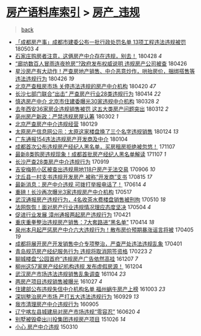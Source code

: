 [房产语料库索引](../../README.md)  > [房产_违规](房产_违规.md)
====
> [back](../README.md)

- [「成都房产事」成都市建委公布一批行政处罚名单 13项工程违法违规被罚](http://jkwz.applinzi.com/ittc/7098901243735049232.html#%E3%80%8C%E6%88%90%E9%83%BD%E6%88%BF%E4%BA%A7%E4%BA%8B%E3%80%8D%E6%88%90%E9%83%BD%E5%B8%82%E5%BB%BA%E5%A7%94%E5%85%AC%E5%B8%83%E4%B8%80%E6%89%B9%E8%A1%8C%E6%94%BF%E5%A4%84%E7%BD%9A%E5%90%8D%E5%8D%95+13%E9%A1%B9%E5%B7%A5%E7%A8%8B%E8%BF%9D%E6%B3%95%E8%BF%9D%E8%A7%84%E8%A2%AB%E7%BD%9A) 180503 *4* 
- [石家庄购房者注意，这俩房产中介存在违规，别去！](http://jkwz.applinzi.com/ittc/7096965551438169094.html#%E7%9F%B3%E5%AE%B6%E5%BA%84%E8%B4%AD%E6%88%BF%E8%80%85%E6%B3%A8%E6%84%8F%EF%BC%8C%E8%BF%99%E4%BF%A9%E6%88%BF%E4%BA%A7%E4%B8%AD%E4%BB%8B%E5%AD%98%E5%9C%A8%E8%BF%9D%E8%A7%84%EF%BC%8C%E5%88%AB%E5%8E%BB%EF%BC%81) 180428 *4* 
- [“廊坊数百人冒雨连夜抢房”?政府发布权威说明 违规房产公司被查](http://jkwz.applinzi.com/ittc/7096354885664769041.html#%E2%80%9C%E5%BB%8A%E5%9D%8A%E6%95%B0%E7%99%BE%E4%BA%BA%E5%86%92%E9%9B%A8%E8%BF%9E%E5%A4%9C%E6%8A%A2%E6%88%BF%E2%80%9D%3F%E6%94%BF%E5%BA%9C%E5%8F%91%E5%B8%83%E6%9D%83%E5%A8%81%E8%AF%B4%E6%98%8E+%E8%BF%9D%E8%A7%84%E6%88%BF%E4%BA%A7%E5%85%AC%E5%8F%B8%E8%A2%AB%E6%9F%A5) 180426  
- [星沙房产有大动作！严查房地产销售、中介恶意炒作，哄抬房价，捆绑搭售等违法违规行为](http://jkwz.applinzi.com/ittc/7096292583578010635.html#%E6%98%9F%E6%B2%99%E6%88%BF%E4%BA%A7%E6%9C%89%E5%A4%A7%E5%8A%A8%E4%BD%9C%EF%BC%81%E4%B8%A5%E6%9F%A5%E6%88%BF%E5%9C%B0%E4%BA%A7%E9%94%80%E5%94%AE%E3%80%81%E4%B8%AD%E4%BB%8B%E6%81%B6%E6%84%8F%E7%82%92%E4%BD%9C%EF%BC%8C%E5%93%84%E6%8A%AC%E6%88%BF%E4%BB%B7%EF%BC%8C%E6%8D%86%E7%BB%91%E6%90%AD%E5%94%AE%E7%AD%89%E8%BF%9D%E6%B3%95%E8%BF%9D%E8%A7%84%E8%A1%8C%E4%B8%BA) 180426 *19* 
- [北京严查租房市场 关停违法违规的房产中介机构](http://jkwz.applinzi.com/ittc/7093987682260878347.html#%E5%8C%97%E4%BA%AC%E4%B8%A5%E6%9F%A5%E7%A7%9F%E6%88%BF%E5%B8%82%E5%9C%BA+%E5%85%B3%E5%81%9C%E8%BF%9D%E6%B3%95%E8%BF%9D%E8%A7%84%E7%9A%84%E6%88%BF%E4%BA%A7%E4%B8%AD%E4%BB%8B%E6%9C%BA%E6%9E%84) 180420 *47* 
- [长沙七部门联合“出击” 严查房产行业28类违规行为](http://jkwz.applinzi.com/ittc/7091793989852464134.html#%E9%95%BF%E6%B2%99%E4%B8%83%E9%83%A8%E9%97%A8%E8%81%94%E5%90%88%E2%80%9C%E5%87%BA%E5%87%BB%E2%80%9D+%E4%B8%A5%E6%9F%A5%E6%88%BF%E4%BA%A7%E8%A1%8C%E4%B8%9A28%E7%B1%BB%E8%BF%9D%E8%A7%84%E8%A1%8C%E4%B8%BA) 180414 *22* 
- [慎选房产中介 北京市住建委曝光30家违规中介机构](http://jkwz.applinzi.com/ittc/7085621843925140490.html#%E6%85%8E%E9%80%89%E6%88%BF%E4%BA%A7%E4%B8%AD%E4%BB%8B+%E5%8C%97%E4%BA%AC%E5%B8%82%E4%BD%8F%E5%BB%BA%E5%A7%94%E6%9B%9D%E5%85%8930%E5%AE%B6%E8%BF%9D%E8%A7%84%E4%B8%AD%E4%BB%8B%E6%9C%BA%E6%9E%84) 180328 *2* 
- [去年西安36家房企违规销售被罚 这五大类房产问题突出](http://jkwz.applinzi.com/ittc/7079484613162697738.html#%E5%8E%BB%E5%B9%B4%E8%A5%BF%E5%AE%8936%E5%AE%B6%E6%88%BF%E4%BC%81%E8%BF%9D%E8%A7%84%E9%94%80%E5%94%AE%E8%A2%AB%E7%BD%9A+%E8%BF%99%E4%BA%94%E5%A4%A7%E7%B1%BB%E6%88%BF%E4%BA%A7%E9%97%AE%E9%A2%98%E7%AA%81%E5%87%BA) 180312 *2* 
- [亳州房产新政：严禁违规房屋认筹](http://jkwz.applinzi.com/ittc/7075974802496291851.html#%E4%BA%B3%E5%B7%9E%E6%88%BF%E4%BA%A7%E6%96%B0%E6%94%BF%EF%BC%9A%E4%B8%A5%E7%A6%81%E8%BF%9D%E8%A7%84%E6%88%BF%E5%B1%8B%E8%AE%A4%E7%AD%B9) 180302 *1* 
- [北京严查房产中介违规经营](http://jkwz.applinzi.com/ittc/7063897645443974150.html#%E5%8C%97%E4%BA%AC%E4%B8%A5%E6%9F%A5%E6%88%BF%E4%BA%A7%E4%B8%AD%E4%BB%8B%E8%BF%9D%E8%A7%84%E7%BB%8F%E8%90%A5) 180129  
- [太原房产信息网公示：太原这家楼盘换了三个名字违规销售](http://jkwz.applinzi.com/ittc/7062082328606540806.html#%E5%A4%AA%E5%8E%9F%E6%88%BF%E4%BA%A7%E4%BF%A1%E6%81%AF%E7%BD%91%E5%85%AC%E7%A4%BA%EF%BC%9A%E5%A4%AA%E5%8E%9F%E8%BF%99%E5%AE%B6%E6%A5%BC%E7%9B%98%E6%8D%A2%E4%BA%86%E4%B8%89%E4%B8%AA%E5%90%8D%E5%AD%97%E8%BF%9D%E8%A7%84%E9%94%80%E5%94%AE) 180124 *13* 
- [广东通报154违法违规房产开发商及中介](http://jkwz.applinzi.com/ittc/7054655638490055697.html#%E5%B9%BF%E4%B8%9C%E9%80%9A%E6%8A%A5154%E8%BF%9D%E6%B3%95%E8%BF%9D%E8%A7%84%E6%88%BF%E4%BA%A7%E5%BC%80%E5%8F%91%E5%95%86%E5%8F%8A%E4%B8%AD%E4%BB%8B) 180104  
- [成都首次公布违规房产经纪人黑名单，买房租房拒绝被忽悠！](http://jkwz.applinzi.com/ittc/7033265550858388497.html#%E6%88%90%E9%83%BD%E9%A6%96%E6%AC%A1%E5%85%AC%E5%B8%83%E8%BF%9D%E8%A7%84%E6%88%BF%E4%BA%A7%E7%BB%8F%E7%BA%AA%E4%BA%BA%E9%BB%91%E5%90%8D%E5%8D%95%EF%BC%8C%E4%B9%B0%E6%88%BF%E7%A7%9F%E6%88%BF%E6%8B%92%E7%BB%9D%E8%A2%AB%E5%BF%BD%E6%82%A0%EF%BC%81) 171107  
- [最新8类购房违规现象！成都首批房产经纪人黑名单解读](http://jkwz.applinzi.com/ittc/7033206690961425424.html#%E6%9C%80%E6%96%B08%E7%B1%BB%E8%B4%AD%E6%88%BF%E8%BF%9D%E8%A7%84%E7%8E%B0%E8%B1%A1%EF%BC%81%E6%88%90%E9%83%BD%E9%A6%96%E6%89%B9%E6%88%BF%E4%BA%A7%E7%BB%8F%E7%BA%AA%E4%BA%BA%E9%BB%91%E5%90%8D%E5%8D%95%E8%A7%A3%E8%AF%BB) 171107 *1* 
- [长沙严查28类房产中介违规行为](http://jkwz.applinzi.com/ittc/7014964182661989392.html#%E9%95%BF%E6%B2%99%E4%B8%A5%E6%9F%A528%E7%B1%BB%E6%88%BF%E4%BA%A7%E4%B8%AD%E4%BB%8B%E8%BF%9D%E8%A7%84%E8%A1%8C%E4%B8%BA) 170919  
- [吉安梅苑小区被查出违规用地118户房产无法交易](http://jkwz.applinzi.com/ittc/7010106342977831952.html#%E5%90%89%E5%AE%89%E6%A2%85%E8%8B%91%E5%B0%8F%E5%8C%BA%E8%A2%AB%E6%9F%A5%E5%87%BA%E8%BF%9D%E8%A7%84%E7%94%A8%E5%9C%B0118%E6%88%B7%E6%88%BF%E4%BA%A7%E6%97%A0%E6%B3%95%E4%BA%A4%E6%98%93) 170906 *10* 
- [沈丘县一村支书违规开发房产 被称“开发商”支书](http://jkwz.applinzi.com/ittc/7002084941419250705.html#%E6%B2%88%E4%B8%98%E5%8E%BF%E4%B8%80%E6%9D%91%E6%94%AF%E4%B9%A6%E8%BF%9D%E8%A7%84%E5%BC%80%E5%8F%91%E6%88%BF%E4%BA%A7+%E8%A2%AB%E7%A7%B0%E2%80%9C%E5%BC%80%E5%8F%91%E5%95%86%E2%80%9D%E6%94%AF%E4%B9%A6) 170815 *17* 
- [最新消息：房产中介违规 可拨打举报电话了！](http://jkwz.applinzi.com/ittc/6978948328065598468.html#%E6%9C%80%E6%96%B0%E6%B6%88%E6%81%AF%EF%BC%9A%E6%88%BF%E4%BA%A7%E4%B8%AD%E4%BB%8B%E8%BF%9D%E8%A7%84+%E5%8F%AF%E6%8B%A8%E6%89%93%E4%B8%BE%E6%8A%A5%E7%94%B5%E8%AF%9D%E4%BA%86%EF%BC%81) 170614 *4* 
- [重磅！长沙再次曝光3家违规房产中介机构](http://jkwz.applinzi.com/ittc/6968544196196566021.html#%E9%87%8D%E7%A3%85%EF%BC%81%E9%95%BF%E6%B2%99%E5%86%8D%E6%AC%A1%E6%9B%9D%E5%85%893%E5%AE%B6%E8%BF%9D%E8%A7%84%E6%88%BF%E4%BA%A7%E4%B8%AD%E4%BB%8B%E6%9C%BA%E6%9E%84) 170517  
- [武汉通报房产违规行为，4名收茶水费楼盘销售被刑拘](http://jkwz.applinzi.com/ittc/6965965085137699845.html#%E6%AD%A6%E6%B1%89%E9%80%9A%E6%8A%A5%E6%88%BF%E4%BA%A7%E8%BF%9D%E8%A7%84%E8%A1%8C%E4%B8%BA%EF%BC%8C4%E5%90%8D%E6%94%B6%E8%8C%B6%E6%B0%B4%E8%B4%B9%E6%A5%BC%E7%9B%98%E9%94%80%E5%94%AE%E8%A2%AB%E5%88%91%E6%8B%98) 170510 *18* 
- [法网恢恢！面对房产行业违规情况理应态度坚决](http://jkwz.applinzi.com/ittc/6963847918338442245.html#%E6%B3%95%E7%BD%91%E6%81%A2%E6%81%A2%EF%BC%81%E9%9D%A2%E5%AF%B9%E6%88%BF%E4%BA%A7%E8%A1%8C%E4%B8%9A%E8%BF%9D%E8%A7%84%E6%83%85%E5%86%B5%E7%90%86%E5%BA%94%E6%80%81%E5%BA%A6%E5%9D%9A%E5%86%B3) 170504 *4* 
- [促进行业发展 漳州通报两起房产违规行为](http://jkwz.applinzi.com/ittc/6958889166837384196.html#%E4%BF%83%E8%BF%9B%E8%A1%8C%E4%B8%9A%E5%8F%91%E5%B1%95+%E6%BC%B3%E5%B7%9E%E9%80%9A%E6%8A%A5%E4%B8%A4%E8%B5%B7%E6%88%BF%E4%BA%A7%E8%BF%9D%E8%A7%84%E8%A1%8C%E4%B8%BA) 170421  
- [重庆重拳整治违规房产销售：7大套路进“黑名单”](http://jkwz.applinzi.com/ittc/6956337088952796164.html#%E9%87%8D%E5%BA%86%E9%87%8D%E6%8B%B3%E6%95%B4%E6%B2%BB%E8%BF%9D%E8%A7%84%E6%88%BF%E4%BA%A7%E9%94%80%E5%94%AE%EF%BC%9A7%E5%A4%A7%E5%A5%97%E8%B7%AF%E8%BF%9B%E2%80%9C%E9%BB%91%E5%90%8D%E5%8D%95%E2%80%9D) 170414 *18* 
- [泉州本月起严惩房产中介六大违规行为！散布房价预期暴涨谣言将被](http://jkwz.applinzi.com/ittc/6953152691348964356.html#%E6%B3%89%E5%B7%9E%E6%9C%AC%E6%9C%88%E8%B5%B7%E4%B8%A5%E6%83%A9%E6%88%BF%E4%BA%A7%E4%B8%AD%E4%BB%8B%E5%85%AD%E5%A4%A7%E8%BF%9D%E8%A7%84%E8%A1%8C%E4%B8%BA%EF%BC%81%E6%95%A3%E5%B8%83%E6%88%BF%E4%BB%B7%E9%A2%84%E6%9C%9F%E6%9A%B4%E6%B6%A8%E8%B0%A3%E8%A8%80%E5%B0%86%E8%A2%AB) 170405 *19* 
- [成都将展开房产开发销售中介专项整治，严查严处违法违规乱象](http://jkwz.applinzi.com/ittc/6951642075379532804.html#%E6%88%90%E9%83%BD%E5%B0%86%E5%B1%95%E5%BC%80%E6%88%BF%E4%BA%A7%E5%BC%80%E5%8F%91%E9%94%80%E5%94%AE%E4%B8%AD%E4%BB%8B%E4%B8%93%E9%A1%B9%E6%95%B4%E6%B2%BB%EF%BC%8C%E4%B8%A5%E6%9F%A5%E4%B8%A5%E5%A4%84%E8%BF%9D%E6%B3%95%E8%BF%9D%E8%A7%84%E4%B9%B1%E8%B1%A1) 170401  
- [青岛规范房产经纪服务行为 违规将取消网签资格](http://jkwz.applinzi.com/ittc/6937738899374998533.html#%E9%9D%92%E5%B2%9B%E8%A7%84%E8%8C%83%E6%88%BF%E4%BA%A7%E7%BB%8F%E7%BA%AA%E6%9C%8D%E5%8A%A1%E8%A1%8C%E4%B8%BA+%E8%BF%9D%E8%A7%84%E5%B0%86%E5%8F%96%E6%B6%88%E7%BD%91%E7%AD%BE%E8%B5%84%E6%A0%BC) 170223 *2* 
- [聊城楼盘“公园首府”违规房产广告依然高挂](http://jkwz.applinzi.com/ittc/6908822168820777988.html#%E8%81%8A%E5%9F%8E%E6%A5%BC%E7%9B%98%E2%80%9C%E5%85%AC%E5%9B%AD%E9%A6%96%E5%BA%9C%E2%80%9D%E8%BF%9D%E8%A7%84%E6%88%BF%E4%BA%A7%E5%B9%BF%E5%91%8A%E4%BE%9D%E7%84%B6%E9%AB%98%E6%8C%82) 161207 *7* 
- [柳州这57家房产经纪机构违规 发布虚假房源！](http://jkwz.applinzi.com/ittc/6907782218889298948.html#%E6%9F%B3%E5%B7%9E%E8%BF%9957%E5%AE%B6%E6%88%BF%E4%BA%A7%E7%BB%8F%E7%BA%AA%E6%9C%BA%E6%9E%84%E8%BF%9D%E8%A7%84+%E5%8F%91%E5%B8%83%E8%99%9A%E5%81%87%E6%88%BF%E6%BA%90%EF%BC%81) 161204  
- [武汉房产市场违法违规销售乱象调查](http://jkwz.applinzi.com/ittc/6896488864310363140.html#%E6%AD%A6%E6%B1%89%E6%88%BF%E4%BA%A7%E5%B8%82%E5%9C%BA%E8%BF%9D%E6%B3%95%E8%BF%9D%E8%A7%84%E9%94%80%E5%94%AE%E4%B9%B1%E8%B1%A1%E8%B0%83%E6%9F%A5) 161104 *23* 
- [两房产项目违规销售被曝光](http://jkwz.applinzi.com/ittc/6893499908731962373.html#%E4%B8%A4%E6%88%BF%E4%BA%A7%E9%A1%B9%E7%9B%AE%E8%BF%9D%E8%A7%84%E9%94%80%E5%94%AE%E8%A2%AB%E6%9B%9D%E5%85%89) 161027 *4* 
- [住建部公布违规失信中介机构名单 福州蜗牛房产上榜](http://jkwz.applinzi.com/ittc/6884836085993047045.html#%E4%BD%8F%E5%BB%BA%E9%83%A8%E5%85%AC%E5%B8%83%E8%BF%9D%E8%A7%84%E5%A4%B1%E4%BF%A1%E4%B8%AD%E4%BB%8B%E6%9C%BA%E6%9E%84%E5%90%8D%E5%8D%95+%E7%A6%8F%E5%B7%9E%E8%9C%97%E7%89%9B%E6%88%BF%E4%BA%A7%E4%B8%8A%E6%A6%9C) 161003 *23* 
- [深圳整治房产市场 严打五大违法违规行为](http://jkwz.applinzi.com/ittc/6883262866299307012.html#%E6%B7%B1%E5%9C%B3%E6%95%B4%E6%B2%BB%E6%88%BF%E4%BA%A7%E5%B8%82%E5%9C%BA+%E4%B8%A5%E6%89%93%E4%BA%94%E5%A4%A7%E8%BF%9D%E6%B3%95%E8%BF%9D%E8%A7%84%E8%A1%8C%E4%B8%BA) 160929 *13* 
- [我市清理房产中介违规行为](http://jkwz.applinzi.com/ittc/6874400179653968900.html#%E6%88%91%E5%B8%82%E6%B8%85%E7%90%86%E6%88%BF%E4%BA%A7%E4%B8%AD%E4%BB%8B%E8%BF%9D%E8%A7%84%E8%A1%8C%E4%B8%BA) 160905  
- [辽宁喀左县城建局对房产市场违规“零容忍”](http://jkwz.applinzi.com/ittc/6845747022694728709.html#%E8%BE%BD%E5%AE%81%E5%96%80%E5%B7%A6%E5%8E%BF%E5%9F%8E%E5%BB%BA%E5%B1%80%E5%AF%B9%E6%88%BF%E4%BA%A7%E5%B8%82%E5%9C%BA%E8%BF%9D%E8%A7%84%E2%80%9C%E9%9B%B6%E5%AE%B9%E5%BF%8D%E2%80%9D) 160620 *4* 
- [别墅被毁牵出川投集团违规房产项目](http://jkwz.applinzi.com/ittc/6757454140979348485.html#%E5%88%AB%E5%A2%85%E8%A2%AB%E6%AF%81%E7%89%B5%E5%87%BA%E5%B7%9D%E6%8A%95%E9%9B%86%E5%9B%A2%E8%BF%9D%E8%A7%84%E6%88%BF%E4%BA%A7%E9%A1%B9%E7%9B%AE) 151026 *14* 
- [小心 房产中介违规](http://jkwz.applinzi.com/ittc/547650611395551518.html#%E5%B0%8F%E5%BF%83+%E6%88%BF%E4%BA%A7%E4%B8%AD%E4%BB%8B%E8%BF%9D%E8%A7%84) 150310  
